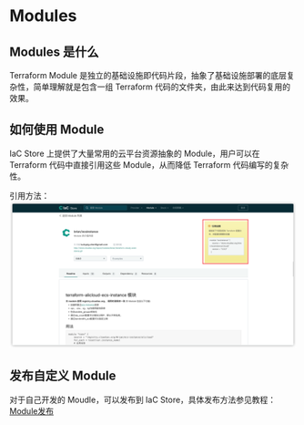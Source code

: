 # Modules

## Modules 是什么
Terraform Module 是独立的基础设施即代码片段，抽象了基础设施部署的底层复杂性，简单理解就是包含一组 Terraform 代码的文件夹，由此来达到代码复用的效果。

## 如何使用 Module
IaC Store 上提供了大量常用的云平台资源抽象的 Module，用户可以在 Terraform 代码中直接引用这些 Module，从而降低 Terraform 代码编写的复杂性。

引用方法：
![img.png](../images/modules-usage.png)

## 发布自定义 Module
对于自己开发的 Moudle，可以发布到 IaC Store，具体发布方法参见教程：[Module发布](../cases/module-publish.md)
